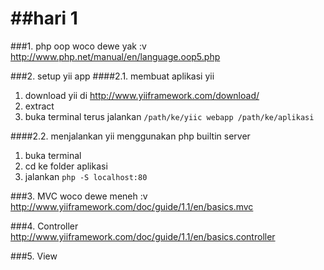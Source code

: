 ##hari 1
======

###1. php oop
woco dewe yak :v
http://www.php.net/manual/en/language.oop5.php

###2. setup yii app
####2.1. membuat aplikasi yii
1. download yii di http://www.yiiframework.com/download/
2. extract
3. buka terminal terus jalankan `/path/ke/yiic webapp /path/ke/aplikasi`

####2.2. menjalankan yii menggunakan php builtin server
1. buka terminal
2. cd ke folder aplikasi
3. jalankan `php -S localhost:80`

###3. MVC
woco dewe meneh :v
http://www.yiiframework.com/doc/guide/1.1/en/basics.mvc

###4. Controller
http://www.yiiframework.com/doc/guide/1.1/en/basics.controller

###5. View

